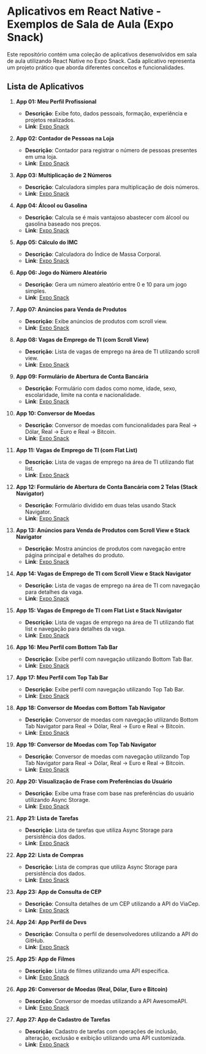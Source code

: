 # Aplicativos em React Native - Exemplos de Sala de Aula (Expo Snack)

Este repositório contém uma coleção de aplicativos desenvolvidos em sala de aula utilizando React Native no Expo Snack. Cada aplicativo representa um projeto prático que aborda diferentes conceitos e funcionalidades.

## Lista de Aplicativos

1. **App 01: Meu Perfil Profissional**
   - **Descrição**: Exibe foto, dados pessoais, formação, experiência e projetos realizados.
   - **Link**: [Expo Snack](https://snack.expo.dev/@rayynasc/app-01)

2. **App 02: Contador de Pessoas na Loja**
   - **Descrição**: Contador para registrar o número de pessoas presentes em uma loja.
   - **Link**: [Expo Snack](https://snack.expo.dev/@rayynasc/app-02)

3. **App 03: Multiplicação de 2 Números**
   - **Descrição**: Calculadora simples para multiplicação de dois números.
   - **Link**: [Expo Snack](https://snack.expo.dev/@joseffe/app03)

4. **App 04: Álcool ou Gasolina**
   - **Descrição**: Calcula se é mais vantajoso abastecer com álcool ou gasolina baseado nos preços.
   - **Link**: [Expo Snack](link_do_snack)

5. **App 05: Cálculo do IMC**
   - **Descrição**: Calculadora do Índice de Massa Corporal.
   - **Link**: [Expo Snack](link_do_snack)

6. **App 06: Jogo do Número Aleatório**
   - **Descrição**: Gera um número aleatório entre 0 e 10 para um jogo simples.
   - **Link**: [Expo Snack](link_do_snack)

7. **App 07: Anúncios para Venda de Produtos**
   - **Descrição**: Exibe anúncios de produtos com scroll view.
   - **Link**: [Expo Snack](link_do_snack)

8. **App 08: Vagas de Emprego de TI (com Scroll View)**
   - **Descrição**: Lista de vagas de emprego na área de TI utilizando scroll view.
   - **Link**: [Expo Snack](link_do_snack)

9. **App 09: Formulário de Abertura de Conta Bancária**
   - **Descrição**: Formulário com dados como nome, idade, sexo, escolaridade, limite na conta e nacionalidade.
   - **Link**: [Expo Snack](link_do_snack)

10. **App 10: Conversor de Moedas**
    - **Descrição**: Conversor de moedas com funcionalidades para Real -> Dólar, Real -> Euro e Real -> Bitcoin.
    - **Link**: [Expo Snack](link_do_snack)

11. **App 11: Vagas de Emprego de TI (com Flat List)**
    - **Descrição**: Lista de vagas de emprego na área de TI utilizando flat list.
    - **Link**: [Expo Snack](link_do_snack)

12. **App 12: Formulário de Abertura de Conta Bancária com 2 Telas (Stack Navigator)**
    - **Descrição**: Formulário dividido em duas telas usando Stack Navigator.
    - **Link**: [Expo Snack](link_do_snack)

13. **App 13: Anúncios para Venda de Produtos com Scroll View e Stack Navigator**
    - **Descrição**: Mostra anúncios de produtos com navegação entre página principal e detalhes do produto.
    - **Link**: [Expo Snack](link_do_snack)

14. **App 14: Vagas de Emprego de TI com Scroll View e Stack Navigator**
    - **Descrição**: Lista de vagas de emprego na área de TI com navegação para detalhes da vaga.
    - **Link**: [Expo Snack](link_do_snack)

15. **App 15: Vagas de Emprego de TI com Flat List e Stack Navigator**
    - **Descrição**: Lista de vagas de emprego na área de TI utilizando flat list e navegação para detalhes da vaga.
    - **Link**: [Expo Snack](link_do_snack)

16. **App 16: Meu Perfil com Bottom Tab Bar**
    - **Descrição**: Exibe perfil com navegação utilizando Bottom Tab Bar.
    - **Link**: [Expo Snack](link_do_snack)

17. **App 17: Meu Perfil com Top Tab Bar**
    - **Descrição**: Exibe perfil com navegação utilizando Top Tab Bar.
    - **Link**: [Expo Snack](link_do_snack)

18. **App 18: Conversor de Moedas com Bottom Tab Navigator**
    - **Descrição**: Conversor de moedas com navegação utilizando Bottom Tab Navigator para Real -> Dólar, Real -> Euro e Real -> Bitcoin.
    - **Link**: [Expo Snack](link_do_snack)

19. **App 19: Conversor de Moedas com Top Tab Navigator**
    - **Descrição**: Conversor de moedas com navegação utilizando Top Tab Navigator para Real -> Dólar, Real -> Euro e Real -> Bitcoin.
    - **Link**: [Expo Snack](link_do_snack)

20. **App 20: Visualização de Frase com Preferências do Usuário**
    - **Descrição**: Exibe uma frase com base nas preferências do usuário utilizando Async Storage.
    - **Link**: [Expo Snack](link_do_snack)

21. **App 21: Lista de Tarefas**
    - **Descrição**: Lista de tarefas que utiliza Async Storage para persistência dos dados.
    - **Link**: [Expo Snack](link_do_snack)

22. **App 22: Lista de Compras**
    - **Descrição**: Lista de compras que utiliza Async Storage para persistência dos dados.
    - **Link**: [Expo Snack](link_do_snack)

23. **App 23: App de Consulta de CEP**
    - **Descrição**: Consulta detalhes de um CEP utilizando a API do ViaCep.
    - **Link**: [Expo Snack](link_do_snack)

24. **App 24: App Perfil de Devs**
    - **Descrição**: Consulta o perfil de desenvolvedores utilizando a API do GitHub.
    - **Link**: [Expo Snack](link_do_snack)

25. **App 25: App de Filmes**
    - **Descrição**: Lista de filmes utilizando uma API específica.
    - **Link**: [Expo Snack](link_do_snack)

26. **App 26: Conversor de Moedas (Real, Dólar, Euro e Bitcoin)**
    - **Descrição**: Conversor de moedas utilizando a API AwesomeAPI.
    - **Link**: [Expo Snack](link_do_snack)

27. **App 27: App de Cadastro de Tarefas**
    - **Descrição**: Cadastro de tarefas com operações de inclusão, alteração, exclusão e exibição utilizando uma API customizada.
    - **Link**: [Expo Snack](link_do_snack)


